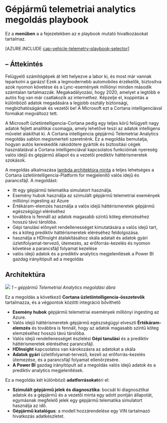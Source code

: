 <properties 
    pageTitle="Gépjármű telemetriai analytics megoldás playbook |} Microsoft Azure" 
    description="A Cortana intelligenciával kapcsolatos funkcióinak használata valós idejű és a prediktív háttérismeretek gépjármű állapot és a vezetői eléréséhez szokások." 
    services="machine-learning" 
    documentationCenter="" 
    authors="bradsev" 
    manager="jhubbard" 
    editor="cgronlun" />

<tags 
    ms.service="machine-learning" 
    ms.workload="data-services" 
    ms.tgt_pltfrm="na" 
    ms.devlang="na" 
    ms.topic="article" 
    ms.date="09/12/2016" 
    ms.author="bradsev" />


# <a name="vehicle-telemetry-analytics-solution-playbook"></a>Gépjármű telemetriai analytics megoldás playbook

Ez a **menüben** a a fejezetekben az e playbook mutató hivatkozásokat tartalmaz. 

[AZURE.INCLUDE [cap-vehicle-telemetry-playbook-selector](../../includes/cap-vehicle-telemetry-playbook-selector.md)]

## <a name="overview"></a>– Áttekintés
Felügyelő számítógépek át lett helyezve a labor ki, és most már vannak leparkolni a garázs! Ezek a legmodernebb automobiles érzékelők, biztosítva azok nyomon követése és a Lync-események milliónyi minden második számtalan tartalmazzák. Megakadályozási, hogy 2020, amelyet a legtöbb e autós fog van már csatlakozik az internethez. Képzelje el, koppintás a különböző adatok megadására a legjobb osztály biztonsági, megbízhatóságának és vezetői be! A Microsoft ezt a Cortana intelligenciával formákat megváltozz tett.

A Microsoft üzletiintelligencia-Cortana pedig egy teljes körű felügyelt nagy adatok fejlett analitikai csomagja, amely lehetővé teszi az adatok intelligens művelet alakíthat ki. A Cortana intelligencia gépjármű Telemetriai Analytics megoldás sablon megismerteti szeretnénk. Ez a megoldás bemutatja, hogyan autós kereskedők rakodótere gyártók és biztosítási cégek használatával a Cortana intelligenciával kapcsolatos funkcióinak nyereség valós idejű és gépjármű állapot és a vezetői prediktív háttérismeretek szokások. 

A megoldás alkalmazása [lambda architektúra minta](https://en.wikipedia.org/wiki/Lambda_architecture) a teljes lehetséges a Cortana üzletiintelligencia-Platform for megjelenítő valós idejű és parancsfájl. A megoldást: 

- Itt egy gépjármű telematika simulatort használja.
- Esemény hubok használja az szimulált gépjármű telemetriai események milliónyi ingesting az Azure 
- Értékáram-elemzés használja a valós idejű háttérismeretek gépjármű egészségügyi eléréséhez
-  továbbra is fennáll az adatok magasabb szintű köteg elemzéséhez hosszú távú tárolóba. 
- Gépi tanulási előnyeit rendellenességet kimutatására a valós idejű tart, és a köteg prediktív háttérismeretek eléréséhez feldolgozása.
- használja a HDInsight átalakításához skála adatait és adatok gyári üzletifolyamat-tervező, ütemezés, az erőforrás-kezelés és nyomon követése a parancsfájl folyamat kezelése 
- valós idejű adatok és a prediktív analytics megjelenítések a Power BI gazdag irányítópult ad a megoldás

## <a name="architecture"></a>Architektúra

![](./media/cortana-analytics-playbook-vehicle-telemetry/fig1-vehicle-telemetry-annalytics-solution-architecture.png)
*1 – gépjármű Telemetriai Analytics megoldási ábra*

Ez a megoldás a következő **Cortana üzletiintelligencia-összetevők** tartalmazza, és a végpontok közötti integráció bővíthető


- **Esemény hubok** gépjármű telemetriai események milliónyi ingesting az Azure.
- Valós idejű háttérismeretek gépjármű egészségügyi elveszti **Értékáram-elemzés** és továbbra is fennáll, hogy az adatok magasabb szintű köteg elemzéséhez hosszú távú tárolóba.
- Valós idejű rendellenességet észlelési **Gépi tanulási** és a prediktív háttérismeretek eléréséhez parancsfájl.
- **HDInsight** kapcsolatos van károkozásra az adatokat a skála
- **Adatok gyári** üzletifolyamat-tervező, kezeli az erőforrás-kezelés ütemezése, és a parancsfájl folyamat ellenőrzésére.
- **A Power BI** gazdag irányítópult ad a megoldás valós idejű adatok és a prediktív analytics megjelenítések.

Ez a megoldás két különböző **adatforrásokat**éri el: 

- **Szimulált gépjármű jelek és diagnosztika**: bocsát ki diagnosztikai adatok és a gépjármű és a vezetői minta egy adott pontján állapotát, egymásnak megfelelő jelek egy gépjármű telematika simulatort használja az idő. 
- **Gépjármű katalógus**: a modell hozzárendelése egy VIN tartalmazó hivatkozás adatkészletet.
